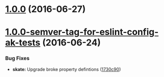 <a name="1.0.0"></a>
# [1.0.0](https://aui-team-bot/https://bitbucket.org/atlassian/atlaskit-spike/compare/1.0.0-semver-tag-for-eslint-config-ak-tests...v1.0.0) (2016-06-27)



<a name="1.0.0-semver-tag-for-eslint-config-ak-tests"></a>
# [1.0.0-semver-tag-for-eslint-config-ak-tests](https://aui-team-bot/https://bitbucket.org/atlassian/atlaskit-spike/compare/1730c90...1.0.0-semver-tag-for-eslint-config-ak-tests) (2016-06-24)


### Bug Fixes

* **skate:** Upgrade broke property defintions ([1730c90](https://aui-team-bot/https://bitbucket.org/atlassian/atlaskit-spike/commits/1730c90))



